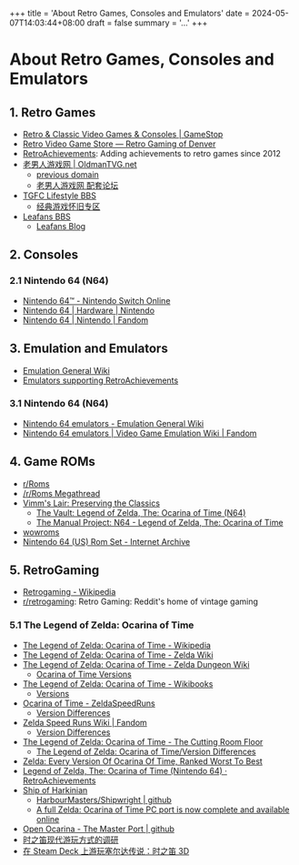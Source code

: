+++
title = 'About Retro Games, Consoles and Emulators'
date = 2024-05-07T14:03:44+08:00
draft = false
summary = '...'
+++

# About Retro Games, Consoles and Emulators

## 1. Retro Games

+ [Retro & Classic Video Games & Consoles | GameStop](https://www.gamestop.com/video-games/retro-gaming)
+ [Retro Video Game Store — Retro Gaming of Denver](https://retrogamingofdenver.com/)
+ [RetroAchievements](https://retroachievements.org/): Adding achievements to retro games since 2012
+ [老男人游戏网 | OldmanTVG.net](https://www.oldmantvg.net/)
  + [previous domain](https://www.oldmanemu.net/)
  + [老男人游戏网 配套论坛](https://bbs.oldmantvg.net/)
+ [TGFC Lifestyle BBS](https://bbs.tgfcer.com/)
  + [经典游戏怀旧专区](https://bbs.tgfcer.com/forum-101-1.html)
+ [Leafans BBS](https://bbs.leafans.com/)
  + [Leafans Blog](https://moegirl.win/)

## 2. Consoles

### 2.1 Nintendo 64 (N64)

+ [Nintendo 64™ - Nintendo Switch Online](https://www.nintendo.com/us/store/products/nintendo-64-nintendo-switch-online-switch/)
+ [Nintendo 64 | Hardware | Nintendo](https://www.nintendo.com/en-gb/Hardware/Nintendo-History/Nintendo-64/Nintendo-64-625959.html)
+ [Nintendo 64 | Nintendo | Fandom](https://nintendo.fandom.com/wiki/Nintendo_64)

## 3. Emulation and Emulators

+ [Emulation General Wiki](https://emulation.gametechwiki.com/index.php/Main_Page)
+ [Emulators supporting RetroAchievements](https://retroachievements.org/download.php)

### 3.1 Nintendo 64 (N64)

+ [Nintendo 64 emulators - Emulation General Wiki](https://emulation.gametechwiki.com/index.php/Nintendo_64_emulators)
+ [Nintendo 64 emulators | Video Game Emulation Wiki | Fandom](https://emulation.fandom.com/wiki/Nintendo_64_emulators)

## 4. Game ROMs

+ [r/Roms](https://www.reddit.com/r/Roms/)
+ [/r/Roms Megathread](https://r-roms.github.io/)
+ [Vimm's Lair: Preserving the Classics](https://vimm.net/)
  + [The Vault: Legend of Zelda, The: Ocarina of Time (N64)](https://vimm.net/vault/2637)
  + [The Manual Project: N64 - Legend of Zelda, The: Ocarina of Time](https://vimm.net/manual/2515)
+ [wowroms](https://wowroms.com)
+ [Nintendo 64 (US) Rom Set - Internet Archive](https://archive.org/details/nintendo-64-romset-usa)

## 5. RetroGaming

+ [Retrogaming - Wikipedia](https://en.wikipedia.org/wiki/Retrogaming)
+ [r/retrogaming](https://www.reddit.com/r/retrogaming/): Retro Gaming: Reddit's home of vintage gaming

### 5.1 The Legend of Zelda: Ocarina of Time

+ [The Legend of Zelda: Ocarina of Time - Wikipedia](https://en.wikipedia.org/wiki/The_Legend_of_Zelda:_Ocarina_of_Time)
+ [The Legend of Zelda: Ocarina of Time - Zelda Wiki](https://zelda.fandom.com/wiki/The_Legend_of_Zelda:_Ocarina_of_Time)
+ [The Legend of Zelda: Ocarina of Time - Zelda Dungeon Wiki](https://www.zeldadungeon.net/wiki/The_Legend_of_Zelda:_Ocarina_of_Time)
  + [Ocarina of Time Versions](https://www.zeldadungeon.net/wiki/Ocarina_of_Time_Versions)
+ [The Legend of Zelda: Ocarina of Time - Wikibooks](https://en.wikibooks.org/wiki/The_Legend_of_Zelda:_Ocarina_of_Time)
  + [Versions](https://en.wikibooks.org/wiki/The_Legend_of_Zelda:_Ocarina_of_Time/Versions)
+ [Ocarina of Time - ZeldaSpeedRuns](https://www.zeldaspeedruns.com/oot/)
  + [Version Differences](https://www.zeldaspeedruns.com/oot/generalknowledge/version-differences)
+ [Zelda Speed Runs Wiki | Fandom](https://zeldaspeedruns.fandom.com/wiki/Zelda_Speed_Runs_Wiki)
  + [Version Differences](https://zeldaspeedruns.fandom.com/wiki/Version_Differences)
+ [The Legend of Zelda: Ocarina of Time - The Cutting Room Floor](https://tcrf.net/The_Legend_of_Zelda:_Ocarina_of_Time)
  + [The Legend of Zelda: Ocarina of Time/Version Differences](https://tcrf.net/The_Legend_of_Zelda:_Ocarina_of_Time/Version_Differences)
+ [Zelda: Every Version Of Ocarina Of Time, Ranked Worst To Best](https://screenrant.com/zelda-ocarina-time-every-version-ranked-worst-best/)
+ [Legend of Zelda, The: Ocarina of Time (Nintendo 64) · RetroAchievements](https://retroachievements.org/game/10113)
+ [Ship of Harkinian](https://www.shipofharkinian.com/)
  + [HarbourMasters/Shipwright | github](https://github.com/HarbourMasters/Shipwright/)
  + [A full Zelda: Ocarina of Time PC port is now complete and available online](https://www.videogameschronicle.com/news/zelda-ocarina-of-time-pc-port/)
+ [Open Ocarina - The Master Port | github](https://github.com/blawar/ooot)
+ [时之笛现代游玩方式的调研](https://bbs.oldmantvg.net/thread-34700.htm)
+ [在 Steam Deck 上游玩塞尔达传说：时之笛 3D](https://nolebase.ayaka.io/to/ba618a43dc)

